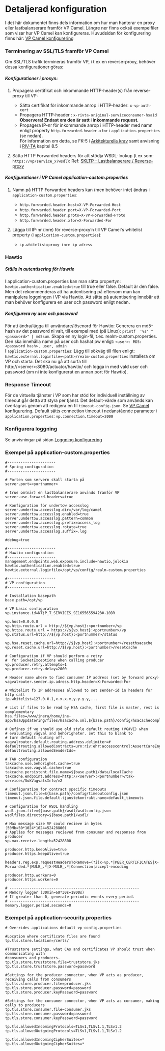# Detaljerad konfiguration

I det här dokumentet finns dels information om hur man hanterar en proxy eller lastbalanserare framför VP Camel.
Längre ner finns också exempelfiler som visar hur VP Camel kan konfigureras.
Huvudsidan för konfigurering finns här: [VP Camel konfigurering]

### Terminering av SSL/TLS framför VP Camel

Om SSL/TLS trafik termineras framför VP, i t ex en reverse-proxy, behöver dessa konfigurationer göras:

##### Konfigurationer i proxyn:
 1. Propagera certifikat och inkommande HTTP-header(s) från reverse-proxy till VP:
    - Sätta certifikat för inkommande anrop i HTTP-header: `x-vp-auth-cert`
    - Propagera HTTP-header : `x-rivta-original-serviceconsumer-hsaid`   
    __Observera! Endast om den är satt i inkommande request.__
    - Propagera IP-nr för inkommande anrop i HTTP-header med namn enligt property `http.forwarded.header.xfor` i `application.properties` (se nedan).   
    För information om detta, se FK-5 i [Arkitekturella krav] samt anvisning i [RIV-TA] kapitel 8.5

  2. Sätta HTTP Forwarded headers för att stödja WSDL-lookup (t ex som: `https://vp/service_x?wsdl`):
   Ref: [SKLTP - Lastbalanserare / Reverse-proxy]

##### Konfigurationer i VP Camel application-custom.properties
 1. Namn på HTTP Forwarded headers kan (men behöver inte) ändras i `application-custom.properties`:
     - `http.forwarded.header.host=X-VP-Forwarded-Host`
     - `http.forwarded.header.port=X-VP-Forwarded-Port`
     - `http.forwarded.header.proto=X-VP-Forwarded-Proto`
     - `http.forwarded.header.xfor=X-Forwarded-For`
   
 2. Lägga till IP-nr (inre) för reverse-proxy’n till VP Camel's whitelist property (i `application-custom.properties`): 
     - `ip.whitelist=proxy inre ip-adress`
 
### Hawtio

##### Ställa in autentisering för Hawtio
I application-custom.properties kan man sätta propertyn:
`hawtio.authentication.enabled=true` 
till true eller false. Default är den false. Men det rekommenderas att ha autentisering på eftersom man kan manipulera loggningen i VP via Hawtio. Att sätta på autentisering innebär att man behöver konfigurera en user och password enligt nedan. 
##### Konfigurera ny user och password 
För att ändra/lägga till användare/lösenord för Hawtio: Generera en md5-hash av det password ni valt, till exempel med (på Linux): `printf  '%s' "<password>" | md5sum`.
     Skapa en ny login-fil, t.ex. realm-custom.properties. Den ska innehålla namn på user och hashat pw enligt:
     `<user>: MD5:<password hash>, user, admin`     
     I `application-custom.properties`: Lägg till sökväg till filen enligt:
     `hawtio.external.loginfile=<path>/realm-custom.properties`
     Installera om VP och starta. Det ska nu gå att surfa till http://\<server\>:8080/actuator/hawtio/ och logga in med vald user och password (om ni inte konfigurerat en annan port för Hawtio).
     
     

### Response Timeout
För de virtuella tjänster i VP som har stöd för individuell inställning av timeout går detta att styra per tjänst.
Det default-värde som används kan överlagras genom att redigera en fil `timeout-config.json`. Se [VP Camel konfigurering]. 
Default sätts connection timeout i nedanstående parameter i `application.properties`: 
`vp.connection.timeout=2000`

### Konfigurera loggning
Se anvisningar på sidan [Loggning konfigurering]

### Exempel på application-custom.properties
```
#----------------------  
# Spring configuration
#----------------------  

# Porten som servern skall starta på
server.port=<portnummer>

# true om(när) en lastbalanserare används framför VP
server.use-forward-headers=true 

# Konfiguration för undertow accesslog
server.undertow.accesslog.dir=/var/log/camel
server.undertow.accesslog.enabled=true
server.undertow.accesslog.pattern=common
server.undertow.accesslog.prefix=access_log
server.undertow.accesslog.rotate=true
server.undertow.accesslog.suffix=.log

#debug=true

#----------------------  
# Hawtio configuration
#----------------------
management.endpoints.web.exposure.include=hawtio,jolokia
hawtio.authentication.enabled=true
hawtio.external.loginfile=/opt/vp/config/realm-custom.properties

#----------------------  
# VP configuration
#----------------------

# Installation basepath
base.path=/opt/vp

# VP basic configuration
vp.instance.id=NTjP_T_SERVICES_SE165565594230-10BR

vp.host=0.0.0.0
vp.http.route.url = http://${vp.host}:<portnumber>/vp
vp.https.route.url = https://${vp.host}:<portnumber>/vp
vp.status.url=http://${vp.host}:<portnummer>/status

vp.hsa.reset.cache.url=http://${vp.host}:<portnumber>/resethsacache
vp.reset.cache.url=http://${vp.host}:<portnumber>/resetcache

# Configuration if VP should perform a retry 
#  for SocketExceptions when calling producer 
vp.producer.retry.attempts=1
vp.producer.retry.delay=2000

# Header name where to find consumer IP address (set by forward proxy)
vagvalrouter.sender.ip.adress.http.header=X-Forwarded-For

# Whitelist fo IP addresses allowed to set sender-id in headers for http call
ip.whitelist=127.0.0.1,x.x.x.x,y.y.y.y,...

# List if files to be read by HSA cache, first file is master, rest is complementary
hsa.files=/www/inera/home/ine-app/hsaUppdatering/files/hsacache.xml,${base.path}/config/hsacachecomplementary.xml

# Defines if we should use old style default routing (VG#VE) when
# evaluating vägval and behörigheter. Set this to blank to
# turn default routing off.
vagvalrouter.default.routing.address.delimiter=#
defaultrouting.allowedContracts=urn:riv:ehr:accesscontrol:AssertCareEngagementResponder:1,urn:riv:insuranceprocess:healthreporting:ReceiveMedicalCertificateQuestionResponder:1,urn:riv:insuranceprocess:healthreporting:ReceiveMedicalCertificateAnswerResponder:1
defaultrouting.allowedSenderIds=

# TAK configuration
takcache.use.behorighet.cache=true
takcache.use.vagval.cache=true
takcache.persistent.file.name=${base.path}/data/localCache
takcache.endpoint.address=http://<server>:<portnumber>/tak-services/SokVagvalsInfo/v2

# Configuration for contract specific timeouts
timeout.json.file=${base.path}/config/timeoutconfig.json
timeout.json.file.default.tjanstekontrakt.name=default_timeouts

# Configuration for WSDL handling
wsdl.json.file=${base.path}/wsdl/wsdlconfig.json
wsdlfiles.directory=${base.path}/wsdl/

# Max message size VP could recieve in bytes (50Mb=50*1024*1024=52428800)
# Applies for messages recieved from consumer and responses from producer
vp.max.receive.length=52428800

producer.http.keepAlive=true
producer.https.keepAlive=true

headers.reg.exp.requestHeadersToRemove=(?i)x-vp.*|PEER_CERTIFICATES|X-Forwarded.*|MULE_.*|X-MULE_.*|Connection|accept-encoding

producer.http.workers=0
producer.https.workers=0

# -----------------------------------------------------------
# Memory logger (30min=60*30s=1800s)
# If greater than 0, generate periodic events every period.
# -----------------------------------------------------------
memory.logger.period.seconds=0

```

### Exempel på application-security.properties
```
# Overrides applications default vp-config.properties
 
#Location where certificate files are found
tp.tls.store.location=/certs/

#Truststore settings, what CAs and certificates VP should trust when communicating with
#consumers and producers.
tp.tls.store.truststore.file=truststore.jks
tp.tls.store.truststore.password=password

#Settings for the producer connector, when VP acts as producer, receiving calls from consumers
tp.tls.store.producer.file=producer.jks
tp.tls.store.producer.password=password
tp.tls.store.producer.keyPassword=password

#Settings for the consumer connector, when VP acts as consumer, making calls to producers
tp.tls.store.consumer.file=consumer.jks
tp.tls.store.consumer.password=password
tp.tls.store.consumer.keyPassword=password

tp.tls.allowedIncomingProtocols=TLSv1,TLSv1.1,TLSv1.2
tp.tls.allowedOutgoingProtocols=TLSv1,TLSv1.1,TLSv1.2

tp.tls.allowedIncomingCipherSuites=*
tp.tls.allowedOutgoingCipherSuites=*
 
```

[//]: # (These are reference links used in the body of this note and get stripped out when the markdown processor does its job. There is no need to format nicely because it shouldn't be seen. Thanks SO - http://stackoverflow.com/questions/4823468/store-comments-in-markdown-syntax)


   [SKLTP - Lastbalanserare / Reverse-proxy]: <https://skl-tp.atlassian.net/wiki/spaces/SKLTP/pages/22773796/SKLTP+-+Lastbalanserare+Reverse-proxy>
   [Loggning konfigurering]: <logging_configuration.md>
   [VP Camel konfigurering]: <configuration.md>
   [Arkitekturella krav]: <https://skl-tp.atlassian.net/wiki/spaces/SKLTP/pages/44892313/SKLTP+VP+SAD+-+Arkitekturella+krav#SKLTPVPSAD-Arkitekturellakrav-Arkitekturellakrav-FK-5,Ursprungligavs%C3%A4ndare>
   [RIV-TA]: <http://rivta.se/documents/ARK_0001/RIV_Tekniska_Anvisningar_Oversikt_revE.pdf>